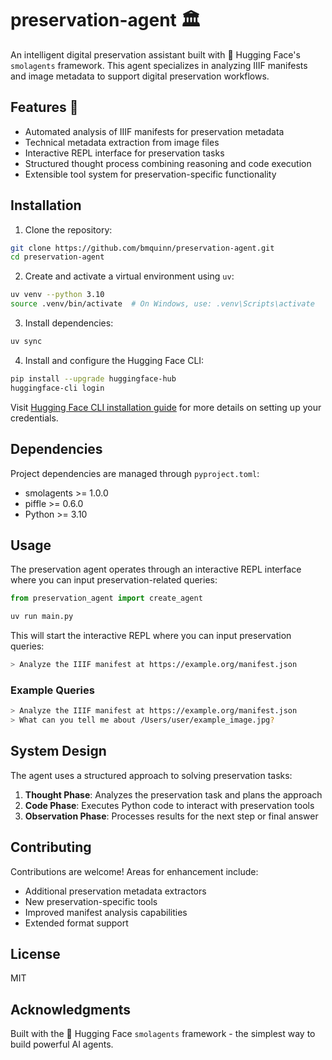 # preservation-agent 🏛️

An intelligent digital preservation assistant built with 🤗 Hugging Face's `smolagents` framework. This agent specializes in analyzing IIIF manifests and image metadata to support digital preservation workflows.

## Features 🌟

- Automated analysis of IIIF manifests for preservation metadata
- Technical metadata extraction from image files
- Interactive REPL interface for preservation tasks
- Structured thought process combining reasoning and code execution
- Extensible tool system for preservation-specific functionality

## Installation

1. Clone the repository:

```bash
git clone https://github.com/bmquinn/preservation-agent.git
cd preservation-agent
```

2. Create and activate a virtual environment using `uv`:

```bash
uv venv --python 3.10
source .venv/bin/activate  # On Windows, use: .venv\Scripts\activate
```

3. Install dependencies:

```bash
uv sync
```

4. Install and configure the Hugging Face CLI:

```bash
pip install --upgrade huggingface-hub
huggingface-cli login
```

Visit [Hugging Face CLI installation guide](https://huggingface.co/docs/huggingface_hub/en/installation) for more details on setting up your credentials.

## Dependencies

Project dependencies are managed through `pyproject.toml`:

- smolagents >= 1.0.0
- piffle >= 0.6.0
- Python >= 3.10

## Usage

The preservation agent operates through an interactive REPL interface where you can input preservation-related queries:

```python
from preservation_agent import create_agent

uv run main.py
```

This will start the interactive REPL where you can input preservation queries:

```bash
> Analyze the IIIF manifest at https://example.org/manifest.json
```

### Example Queries

```bash
> Analyze the IIIF manifest at https://example.org/manifest.json
> What can you tell me about /Users/user/example_image.jpg?
```

## System Design

The agent uses a structured approach to solving preservation tasks:

1. **Thought Phase**: Analyzes the preservation task and plans the approach
2. **Code Phase**: Executes Python code to interact with preservation tools
3. **Observation Phase**: Processes results for the next step or final answer

## Contributing

Contributions are welcome! Areas for enhancement include:

- Additional preservation metadata extractors
- New preservation-specific tools
- Improved manifest analysis capabilities
- Extended format support

## License

MIT

## Acknowledgments

Built with the 🤗 Hugging Face `smolagents` framework - the simplest way to build powerful AI agents.
